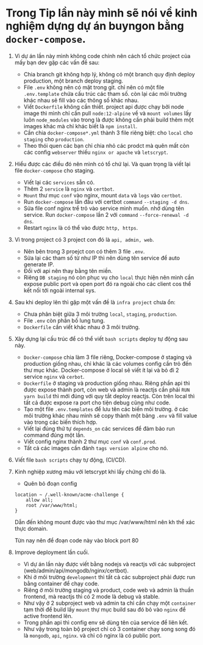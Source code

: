 # Trong Tip lần này mình sẽ nói về kinh nghiệm dựng dự án buyngon bằng `docker-compose`.

1. Vì dự án lần này mình không code chính nên cách tổ chức project của mấy bạn dev gặp các vấn đề sau:
    - Chia branch git không hợp lý, không có một branch quy định deploy production, một branch deploy staging.
    - File `.env` không nên có mặt trong git. chỉ nên có một file `.env.template` chứa cấu trúc các tham số. còn lại các môi trường khác nhau sẽ fill vào các thông số khác nhau.
    - Viết `Dockerfile` không cần thiết. project api được chạy bởi node image thì mình chỉ cần pull `node:12-alpine` về và `mount volumes` lấy luôn `node_modules` vào trong là được không cần phải build thêm một images khác mà chỉ khác biết là `npm install`.
    - Cần chia `docker-compose*.yml` thành 3 file riêng biệt: cho `local` cho `staging` cho `production`.
    - Theo thói quen các bạn chỉ chia nhỏ các prodct mà quên mất còn các config `webserver` thiếu `nginx or apache` và `letscrypt`.

2. Hiểu được các điều đó nên mình có tổ chứ lại. Và quan trọng là viết lại file `docker-compose` cho staging.
    - Viết lại các `services` sẵn có.
    - Thêm 2 `service` là `nginx` và `certbot`.
    - `Mount` thư mục `conf` vào nginx, mount `data` và `logs` vào `certbot`.
    - Run `docker-compose` lần đầu với certbot `command` `--staging -d dns`.
    - Sửa file conf nginx trể trỏ vào service mình muốn. nhớ dùng tên service. Run `docker-compose` lần 2 với `command` `--force-renewal -d dns`.
    - Restart `nginx` là có thể vào được `http, https`.

3. Vì trong project có 3 project con đó là `api, admin, web`.
    - Nên bên trong 3 proejct con có thêm 3 file `.env`.
    - Sửa lại các tham số từ như IP thì nên dùng tên service để auto generate IP.
    - Đối với api nên thay bằng tên miền.
    - Riêng `DB staging` nó còn phục vụ cho `local` thực hiện nên mình cần expose public port và open port đó ra ngoài cho các client cos thể kết nối tới ngoài internal sys.

4. Sau khi deploy lên thì gặp một vấn đề là `infra project` chưa ổn:
    - Chưa phân biệt giữa 3 môi trường `local`, `staging`, `production`.
    - File `.env` còn phân bố lung tung.
    - `Dockerfile` cần viết khác nhau ở 3 môi trường.

5. Xây dựng lại cấu trúc để có thể viết `bash scripts` deploy tự động sau này.
    - `Docker-compose` chia làm 3 file riêng, Docker-compose ở staging và production giống nhau, chỉ khác là các volumes config cần trỏ đến thư mục khác. Docker-compose ở local sẽ viết ít lại và bỏ đi 2 service `nginx` và `cerbot`.
    - `Dockerfile` ở staging và production giống nhau. Riêng phần api thì được expose thành port, còn web và admin là reactjs cần phải `RUN yarn build` thì mới đúng với quy tắt deploy reactjs. Còn trên local thì tất cả được expose ra port cho tiện debug cũng như code.
    - Tạo một file `.env.templates` để lưu tên các biến môi trường. ở các môi trường khác nhau mình sẽ copy thành một bảng `.env` và fill value vào trong các biến thích hợp.
    - Viết lại đúng thứ tự `depends_on` các services để đảm bảo run command đúng một lần.
    - Viết config nginx thành 2 thư mục `conf` và `conf.prod`.
    - Tất cả các images cần đánh `tags version alpine` cho nó.

6. Viết file `bash scripts` chạy tự động, (CI/CD).

7. Kinh nghiệp xương máu với letscrypt khi lấy chứng chỉ đó là.
    - Quên bỏ đoạn config
    ```
    location ~ /.well-known/acme-challenge {
        allow all;
        root /var/www/html;
    }
    ```
    Dẫn đến không mount được vào thư mục /var/www/html nên kh thể xác thực domain.

    Từn nay nên để đoạn code này vào block port 80
 8. Improve deployment lần cuối.
    - Vì dự án lần này được viết bằng nodejs và reactjs với các subproject (web/admin/api/mongodb/nginx/certbot).
    - Khi ở môi trường `development` thì tất cả các subproject phải được run bằng container để chạy code.
    - Riêng ở môi trường staging và product, code web và admin là thuần frontend, mà reactjs thì có 2 mode là debug và stable.
    - Như vậy ở 2 subproject web và admin ta chỉ cần chạy một `container` tạm thời để build lấy `mount` thự mục build sau đó bỏ vào `nginx` để active frontend lên.
    - Trong phần api thì config env sẽ dùng tên của service để liên kết.
    - Như vậy trong toàn bộ project chỉ có 3 container chạy song song đó là `mongodb`, `api`, `nginx`. và chỉ có nginx là có public port.